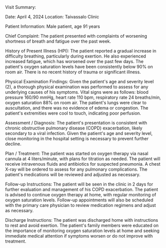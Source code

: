 Visit Summary:

Date: April 4, 2024
Location: Taivassalo Clinic

Patient Information:
Male patient, age 91 years

Chief Complaint:
The patient presented with complaints of worsening shortness of breath and fatigue over the past week.

History of Present Illness (HPI):
The patient reported a gradual increase in difficulty breathing, particularly during exertion. He also experienced increased fatigue, which has worsened over the past few days. The patient's oxygen saturation levels have been consistently below 90% on room air. There is no recent history of trauma or significant illness.

Physical Examination Findings:
Given the patient's age and severity level (2), a thorough physical examination was performed to assess for any underlying causes of his symptoms. Vital signs were as follows: blood pressure 160/90 mmHg, heart rate 110 bpm, respiratory rate 24 breaths/min, oxygen saturation 88% on room air. The patient's lungs were clear to auscultation, and there was no evidence of edema or congestion. The patient's extremities were cool to touch, indicating poor perfusion.

Assessment / Diagnosis:
The patient's presentation is consistent with chronic obstructive pulmonary disease (COPD) exacerbation, likely secondary to a viral infection. Given the patient's age and severity level, close monitoring in the hospital setting is necessary to prevent further decline.

Plan / Treatment:
The patient was started on oxygen therapy via nasal cannula at 4 liters/minute, with plans for titration as needed. The patient will receive intravenous fluids and antibiotics for suspected pneumonia. A chest X-ray will be ordered to assess for any pulmonary complications. The patient's medications will be reviewed and adjusted as necessary.

Follow-up Instructions:
The patient will be seen in the clinic in 2 days for further evaluation and management of his COPD exacerbation. The patient is advised to continue oxygen therapy at home, with regular monitoring of oxygen saturation levels. Follow-up appointments will also be scheduled with the primary care physician to review medication regimens and adjust as necessary.

Discharge Instructions:
The patient was discharged home with instructions to rest and avoid exertion. The patient's family members were educated on the importance of monitoring oxygen saturation levels at home and seeking immediate medical attention if symptoms worsen or do not improve with treatment.